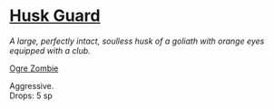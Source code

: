 # [Husk Guard](https://hollowknight.wiki/w/Husk_Guard)

*A large, perfectly intact, soulless husk of a goliath with orange eyes equipped with a club.*

[Ogre Zombie](https://5e.tools/bestiary.html#ogre%20zombie_xmm)

Aggressive.  
Drops: 5 sp  
